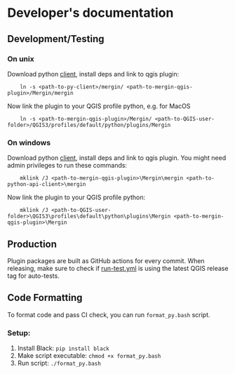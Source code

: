 
# Developer's documentation
## Development/Testing

### On unix 
Download python [client](https://github.com/MerginMaps/python-api-client), install deps and
link to qgis plugin:
```
    ln -s <path-to-py-client>/mergin/ <path-to-mergin-qgis-plugin>/Mergin/mergin
```

Now link the plugin to your QGIS profile python, e.g. for MacOS
```  
    ln -s <path-to-mergin-qgis-plugin>/Mergin/ <path-to-QGIS-user-folder>/QGIS3/profiles/default/python/plugins/Mergin
```

### On windows 

Download python [client](https://github.com/MerginMaps/python-api-client), install deps and
link to qgis plugin. You might need admin privileges to run these commands:
```
    mklink /J <path-to-mergin-qgis-plugin>\Mergin\mergin <path-to-python-api-client>\mergin
```

Now link the plugin to your QGIS profile python:
```
    mklink /J <path-to-QGIS-user-folder>\QGIS3\profiles\default\python\plugins\Mergin <path-to-mergin-qgis-plugin>\Mergin
```

## Production

Plugin packages are built as GitHub actions for every commit.
When releasing, make sure to check if [run-test.yml](../.github/workflows/run-test.yml) is using the latest QGIS release tag for auto-tests.

## Code Formatting

To format code and pass CI check, you can run `format_py.bash` script.

### Setup:
1. Install Black: `pip install black`
2. Make script executable: `chmod +x format_py.bash`
3. Run script: `./format_py.bash`